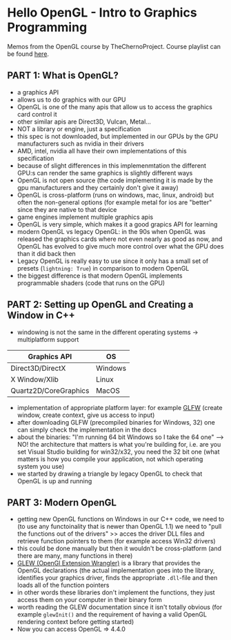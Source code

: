 # Hello OpenGL - Intro to Graphics Programming
Memos from the OpenGL course by TheChernoProject. Course playlist can be found [here](https://www.youtube.com/playlist?list=PLlrATfBNZ98foTJPJ_Ev03o2oq3-GGOS2).

## PART 1: What is OpenGL?
- a graphics API
- allows us to do graphics with our GPU
- OpenGL is one of the many apis that allow us to access the graphics card control it
- other similar apis are Direct3D, Vulcan, Metal...
- NOT a library or engine, just a specification
- this spec is not downloaded, but implemented in our GPUs by the GPU manufacturers such as nvidia in their drivers
- AMD, intel, nvidia all have their own implementations of this specification
- because of slight differences in this implemenmtation the different GPU:s can render the same graphics is slightly different ways
- OpenGL is not open source (the code implementing it is made by the gpu manufacturers and they certainly don't give it away)
- OpenGL is cross-platform (runs on windows, mac, linux, android) but often the non-general options (for example metal for ios are "better" since they are native to that device
- game engines implement multiple graphics apis
- OpenGL is very simple, which makes it a good grapics API for learning
- modern OpenGL vs legacy OpenGL: in the 90s when OpenGL was released the graphics cards where not even nearly as good as now, and OpenGL has evolved to give much more control over what the GPU does than it did back then
- Legacy OpenGL is really easy to use since it only has a small set of presets (`lightning: True`) in comparison to modern OpenGL
- the biggest difference is that modern OpenGL implements programmable shaders (code that runs on the GPU) 

## PART 2: Setting up OpenGL and Creating a Window in C++
- windowing is not the same in the different operating systems -> multiplatform support

| Graphics API | OS |
|---------------|----|
| Direct3D/DirectX | Windows |
| X Window/Xlib | Linux |
| Quartz2D/CoreGraphics | MacOS |

- implementation of appropriate platform layer: for example [GLFW](https://www.glfw.org/) (create window, create context, give us access to input)
- after downloading GLFW (precompiled binaries for Windows, 32) one can simply check the implementation in the docs
- about the binaries: "I'm running 64 bit Windows so I take the 64 one" --> NO! the architecture that matters is what you're building for, i.e. are you set Visual Studio building for win32/x32, you need the 32 bit one (what matters is how you compile your application, not which operating system you use)
- we started by drawing a triangle by legacy OpenGL to check that OpenGL is up and running

## PART 3: Modern OpenGL
- getting new OpenGL functions on Windows in our C++ code, we need to (to use any functoinality that is newer than OpenGL 1.1) we need to "pull the functions out of the drivers" >> acces the driver DLL files and retrieve function pointers to them (for example access Win32 drivers)
- this could be done manually but then it wouldn't be cross-platform (and there are many, many functions in there)
- [GLEW (OpenGl Extension Wrangler)](https://en.wikipedia.org/wiki/OpenGL_Extension_Wrangler_Library) is a library that provides the OpenGL declarations (the actual implementation goes into the library, identifies your graphics driver, finds the appropriate `.dll`-file and then loads all of the function pointers
- in other words these libraries don't implement the functions, they just access them on your computer in their binary form
- worth reading the GLEW documentation since it isn't totally obvious (for example `glewInit()` and the requirement of having a valid OpenGL rendering context before getting started)
- Now you can access OpenGL => 4.4.0





